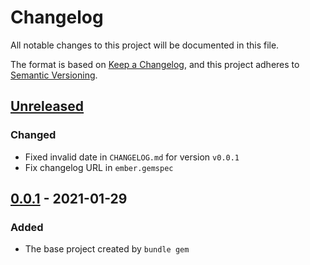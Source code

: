 # Changelog
All notable changes to this project will be documented in this file.

The format is based on [Keep a Changelog](https://keepachangelog.com/en/1.0.0/),
and this project adheres to [Semantic Versioning](https://semver.org/spec/v2.0.0.html).

## [Unreleased]

### Changed
- Fixed invalid date in `CHANGELOG.md` for version `v0.0.1`
- Fix changelog URL in `ember.gemspec`

## [0.0.1] - 2021-01-29
### Added
- The base project created by `bundle gem`

[Unreleased]: https://devel.themintfarm.ml/themintfarm/ember/-/compare/v0.0.1...master
[0.0.1]: https://devel.themintfarm.ml/themintfarm/ember/-/tags/v0.0.1
